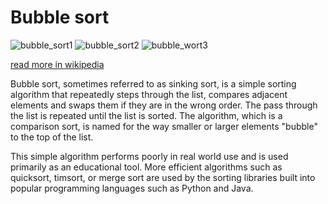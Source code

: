 # Bubble sort

![bubble_sort1](https://upload.wikimedia.org/wikipedia/commons/thumb/8/83/Bubblesort-edited-color.svg/220px-Bubblesort-edited-color.svg.png)
![bubble_sort2](https://upload.wikimedia.org/wikipedia/commons/c/c8/Bubble-sort-example-300px.gif)
![bubble_wort3](https://upload.wikimedia.org/wikipedia/commons/3/37/Bubble_sort_animation.gif)

[read more in wikipedia](https://en.wikipedia.org/wiki/Bubble_sort)


Bubble sort, sometimes referred to as sinking sort, is a simple sorting algorithm that repeatedly steps through the list, compares adjacent elements and swaps them if they are in the wrong order. The pass through the list is repeated until the list is sorted. The algorithm, which is a comparison sort, is named for the way smaller or larger elements "bubble" to the top of the list.

This simple algorithm performs poorly in real world use and is used primarily as an educational tool. More efficient algorithms such as quicksort, timsort, or merge sort are used by the sorting libraries built into popular programming languages such as Python and Java.